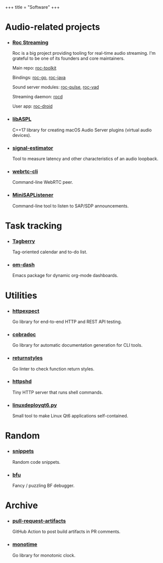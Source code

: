 +++
title = "Software"
+++

# Audio-related projects

* <h3><a href="https://roc-streaming.org">Roc Streaming</a></h3>

    Roc is a big project providing tooling for real-time audio streaming. I'm grateful to be one of its founders and core maintainers.

    Main repo: [roc-toolkit](https://github.com/roc-streaming/roc-toolkit)

    Bindings: [roc-go](https://github.com/roc-streaming/roc-go), [roc-java](https://github.com/roc-streaming/roc-java)

    Sound server modules: [roc-pulse](https://github.com/roc-streaming/roc-pulse), [roc-vad](https://github.com/roc-streaming/roc-vad)

    Streaming daemon: [rocd](https://github.com/roc-streaming/rocd)

    User app: [roc-droid](https://github.com/roc-streaming/roc-droid)

* <h3><a href="https://github.com/gavv/libASPL">libASPL</a></h3>

    C++17 library for creating macOS Audio Server plugins (virtual audio devices).

* <h3><a href="https://github.com/gavv/signal-estimator">signal-estimator</a></h3>

    Tool to measure latency and other characteristics of an audio loopback.

* <h3><a href="https://github.com/gavv/webrtc-cli">webrtc-cli</a></h3>

    Command-line WebRTC peer.

* <h3><a href="https://github.com/gavv/MiniSAPListener">MiniSAPListener</a></h3>

    Command-line tool to listen to SAP/SDP announcements.

# Task tracking

* <h3><a href="https://github.com/gavv/tagberry">Tagberry</a></h3>

    Tag-oriented calendar and to-do list.

* <h3><a href="https://github.com/gavv/om-dash">om-dash</a></h3>

    Emacs package for dynamic org-mode dashboards.

# Utilities

* <h3><a href="https://github.com/gavv/httpexpect">httpexpect</a></h3>

    Go library for end-to-end HTTP and REST API testing.

* <h3><a href="https://github.com/gavv/cobradoc">cobradoc</a></h3>

    Go library for automatic documentation generation for CLI tools.

* <h3><a href="https://github.com/gavv/returnstyles">returnstyles</a></h3>

    Go linter to check function return styles.

* <h3><a href="https://github.com/gavv/httpshd">httpshd</a></h3>

    Tiny HTTP server that runs shell commands.

* <h3><a href="https://github.com/gavv/linuxdeployqt6.py">linuxdeployqt6.py</a></h3>

    Small tool to make Linux Qt6 applications self-contained.

# Random

* <h3><a href="https://github.com/gavv/snippets">snippets</a></h3>

    Random code snippets.

* <h3><a href="https://github.com/gavv/bfu">bfu</a></h3>

    Fancy / puzzling BF debugger.

# Archive

* <h3><a href="https://github.com/gavv/pull-request-artifacts">pull-request-artifacts</a></h3>

    GitHub Action to post build artifacts in PR comments.

* <h3><a href="https://github.com/gavv/monotime">monotime</a></h3>

    Go library for monotonic clock.

